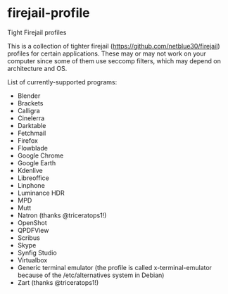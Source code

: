 # firejail-profile
Tight Firejail profiles

This is a collection of tighter firejail (https://github.com/netblue30/firejail) profiles for certain applications. These may or may not work on your computer since some of them use seccomp filters, which may depend on architecture and OS.

List of currently-supported programs:
* Blender
* Brackets
* Calligra
* Cinelerra
* Darktable
* Fetchmail
* Firefox
* Flowblade
* Google Chrome
* Google Earth
* Kdenlive
* Libreoffice
* Linphone
* Luminance HDR
* MPD
* Mutt
* Natron (thanks @triceratops1!)
* OpenShot
* QPDFView
* Scribus
* Skype
* Synfig Studio
* Virtualbox
* Generic terminal emulator (the profile is called x-terminal-emulator because of the /etc/alternatives system in Debian)
* Zart (thanks @triceratops1!)